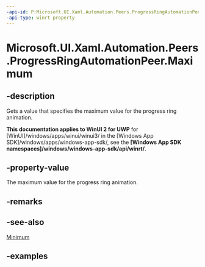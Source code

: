 ```yaml
---
-api-id: P:Microsoft.UI.Xaml.Automation.Peers.ProgressRingAutomationPeer.Maximum
-api-type: winrt property
---
```


# Microsoft.UI.Xaml.Automation.Peers.ProgressRingAutomationPeer.Maximum

<!--
public double Maximum { get; }
-->

## -description

Gets a value that specifies the maximum value for the progress ring animation.

**This documentation applies to WinUI 2 for UWP** for [WinUI]/windows/apps/winui/winui3/ in the [Windows App SDK]/windows/apps/windows-app-sdk/, see the **[Windows App SDK namespaces]/windows/windows-app-sdk/api/winrt/**.

## -property-value

The maximum value for the progress ring animation.

## -remarks

## -see-also

[Minimum](../microsoft.ui.xaml.controls/progressring_minimum.md)

## -examples
